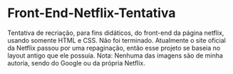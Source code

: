 # Front-End-Netflix-Tentativa
Tentativa de recriação, para fins didáticos, do front-end da página netflix, usando somente HTML e CSS. Não foi terminado.
Atualmente o site oficial da Netflix passou por uma repaginação, então esse projeto se baseia no layout antigo que ele possuía.
Nota: Nenhuma das imagens são de minha autoria, sendo do Google ou da própria Netflix.

